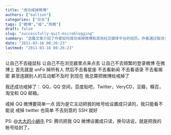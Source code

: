 ```yaml
---
title: "成功戒掉微博"
authors: ["eallion"]
categories: ["日志"]
tags: ["微博","戒","网瘾"]
draft: false
slug: "successfully-quit-microblogging"
summary: "这篇文章介绍了作者如何成功戒掉微博和其他社交媒体平台的经历。作者通过取消关注所有人、不去浏览微博上的各种内容，以及不及时回复互动等方式，成功戒掉了微博。此外，作者还成功戒掉了QQ、QQ空间、百度贴吧、Twitter等其他社交媒体平台。最后，作者提到腾讯将他的QQ微博账号设为只读，相当于将他的账号封禁。"
date: "2011-03-16 08:26:23"
lastmod: "2011-03-16 08:26:23"
---
```


让自己不去碰鼠标
让自己不在浏览器里点来点去
让自己不去频繁的登录微博
在微博上
首先就是 unFo 掉所有人
然后不去看星座
不去看新闻
不去看语录
不去看揭密
甚至连跟别人的互动都不及时
到现在
我总算把微博给戒掉了

我还成功戒掉了：
QQ，QQ 空间，百度贴吧，Twitter，VeryCD，豆瓣，糗百，淘宝和 QQ 邮箱。

戒掉 QQ 微博要简单一点
因为是它主动把我的帐号给设置成只读的，我只能看不能说
戒掉 twitter 也简单
不去刻意的 SSH 就好

PS: @[大大的小蜗牛](http://t.sina.com.cn/eallion)
PS: 腾讯把我 QQ 微博设置成只读，换句话说，就是把我的帐号给封了。
